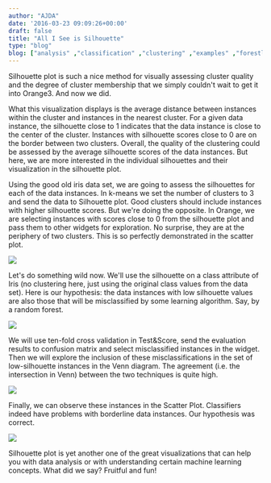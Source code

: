```yaml
---
author: "AJDA"
date: '2016-03-23 09:09:26+00:00'
draft: false
title: "All I See is Silhouette"
type: "blog"
blog: ["analysis" ,"classification" ,"clustering" ,"examples" ,"forestlearner"  ,"orange3" ,"plot" ,"visualization" ]
---
```


Silhouette plot is such a nice method for visually assessing cluster quality and the degree of cluster membership that we simply couldn't wait to get it into Orange3. And now we did.

What this visualization displays is the average distance between instances within the cluster and instances in the nearest cluster. For a given data instance, the silhouette close to 1 indicates that the data instance is close to the center of the cluster. Instances with silhouette scores close to 0 are on the border between two clusters. Overall, the quality of the clustering could be assessed by the average silhouette scores of the data instances. But here, we are more interested in the individual silhouettes and their visualization in the silhouette plot.

Using the good old iris data set, we are going to assess the silhouettes for each of the data instances. In k-means we set the number of clusters to 3 and send the data to Silhouette plot. Good clusters should include instances with higher silhouette scores. But we're doing the opposite. In Orange, we are selecting instances with scores close to 0 from the silhouette plot and pass them to other widgets for exploration. No surprise, they are at the periphery of two clusters. This is so perfectly demonstrated in the scatter plot.

![](/images/2016/03/silhouette4.png)


Let's do something wild now. We'll use the silhouette on a class attribute of Iris (no clustering here, just using the original class values from the data set). Here is our hypothesis: the data instances with low silhouette values are also those that will be misclassified by some learning algorithm. Say, by a random forest.

![](/images/2016/03/silhouette1-1.png)


We will use ten-fold cross validation in Test&Score, send the evaluation results to confusion matrix and select misclassified instances in the widget. Then we will explore the inclusion of these misclassifications in the set of low-silhouette instances in the Venn diagram. The agreement (i.e. the intersection in Venn) between the two techniques is quite high.

![](/images/2016/03/silhouette3-1.png)


Finally, we can observe these instances in the Scatter Plot. Classifiers indeed have problems with borderline data instances. Our hypothesis was correct.

![](/images/2016/03/silhouette4-1.png)


Silhouette plot is yet another one of the great visualizations that can help you with data analysis or with understanding certain machine learning concepts. What did we say? Fruitful and fun!




